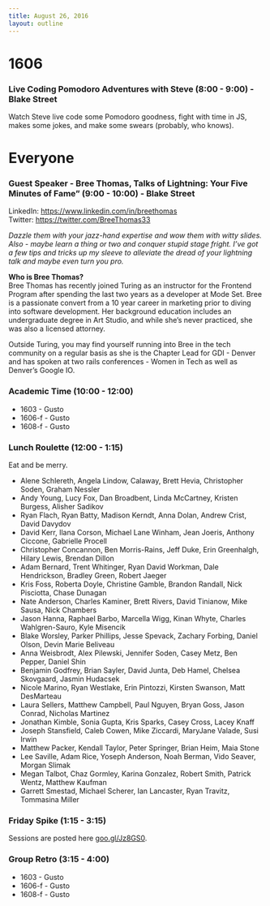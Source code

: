 ```yaml
---
title: August 26, 2016
layout: outline
---
```


<!-- # Weekly Surveys -->

# 1606

###  Live Coding Pomodoro Adventures with Steve (8:00 - 9:00) - Blake Street

Watch Steve live code some Pomodoro goodness, fight with time in JS, makes some jokes, and make some swears (probably, who knows).

# Everyone

### Guest Speaker - Bree Thomas, Talks of Lightning: Your Five Minutes of Fame” (9:00 - 10:00) - Blake Street
LinkedIn: https://www.linkedin.com/in/breethomas  
Twitter: https://twitter.com/BreeThomas33  

_Dazzle them with your jazz-hand expertise and wow them with witty slides. Also - maybe learn a thing or two and conquer stupid stage fright. I’ve got a few tips and tricks up my sleeve to alleviate the dread of your lightning talk and maybe even turn you pro._

**Who is Bree Thomas?**  
Bree Thomas has recently joined Turing as an instructor for the Frontend Program after spending the last two years as a developer at Mode Set. Bree is a passionate convert from a 10 year career in marketing prior to diving into software development. Her background education includes an undergraduate degree in Art Studio, and while she’s never practiced, she was also a licensed attorney.  

Outside Turing, you may find yourself running into Bree in the tech community on a regular basis as she is the Chapter Lead for GDI - Denver and has spoken at two rails conferences - Women in Tech as well as Denver’s Google IO.


### Academic Time (10:00 - 12:00)

* 1603 - Gusto
* 1606-f - Gusto
* 1608-f - Gusto

### Lunch Roulette (12:00 - 1:15)
Eat and be merry.  

* Alene Schlereth, Angela Lindow, Calaway, Brett Hevia, Christopher Soden, Graham Nessler
* Andy Young, Lucy Fox, Dan Broadbent, Linda McCartney, Kristen Burgess, Alisher Sadikov
* Ryan Flach, Ryan Batty, Madison Kerndt, Anna Dolan, Andrew Crist, David Davydov
* David Kerr, Ilana Corson, Michael Lane Winham, Jean Joeris, Anthony Ciccone, Gabrielle Procell
* Christopher Concannon, Ben Morris-Rains, Jeff Duke, Erin Greenhalgh, Hilary Lewis, Brendan Dillon
* Adam Bernard, Trent Whitinger, Ryan David Workman, Dale Hendrickson, Bradley Green, Robert Jaeger
* Kris Foss, Roberta Doyle, Christine Gamble, Brandon Randall, Nick Pisciotta, Chase Dunagan
* Nate Anderson, Charles Kaminer, Brett Rivers, David Tinianow, Mike Sausa, Nick Chambers
* Jason Hanna, Raphael Barbo, Marcella Wigg, Kinan Whyte, Charles Wahlgren-Sauro, Kyle Misencik
* Blake Worsley, Parker Phillips, Jesse Spevack, Zachary Forbing, Daniel Olson, Devin Marie Beliveau
* Anna Weisbrodt, Alex Pilewski, Jennifer Soden, Casey Metz, Ben Pepper, Daniel Shin
* Benjamin Godfrey, Brian Sayler, David Junta, Deb Hamel, Chelsea Skovgaard, Jasmin Hudacsek
* Nicole Marino, Ryan Westlake, Erin Pintozzi, Kirsten Swanson, Matt DesMarteau
* Laura Sellers, Matthew Campbell, Paul Nguyen, Bryan Goss, Jason Conrad, Nicholas Martinez
* Jonathan Kimble, Sonia Gupta, Kris Sparks, Casey Cross, Lacey Knaff
* Joseph Stansfield, Caleb Cowen, Mike Ziccardi, MaryJane Valade, Susi Irwin
* Matthew Packer, Kendall Taylor, Peter Springer, Brian Heim, Maia Stone
* Lee Saville, Adam Rice, Yoseph Anderson, Noah Berman, Vido Seaver, Morgan Slimak
* Megan Talbot, Chaz Gormley, Karina Gonzalez, Robert Smith, Patrick Wentz, Matthew Kaufman
* Garrett Smestad, Michael Scherer, Ian Lancaster, Ryan Travitz, Tommasina Miller

### Friday Spike (1:15 - 3:15)
Sessions are posted here [goo.gl/Jz8GS0](https://goo.gl/Jz8GS0).

### Group Retro (3:15 - 4:00)
* 1603 - Gusto
* 1606-f - Gusto
* 1608-f - Gusto
